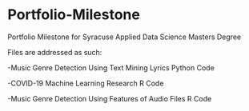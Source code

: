 # Portfolio-Milestone
Portfolio Milestone for Syracuse Applied Data Science Masters Degree

Files are addressed as such:

-Music Genre Detection Using Text Mining Lyrics Python Code

-COVID-19 Machine Learning Research R Code

-Music Genre Detection Using Features of Audio Files R Code
